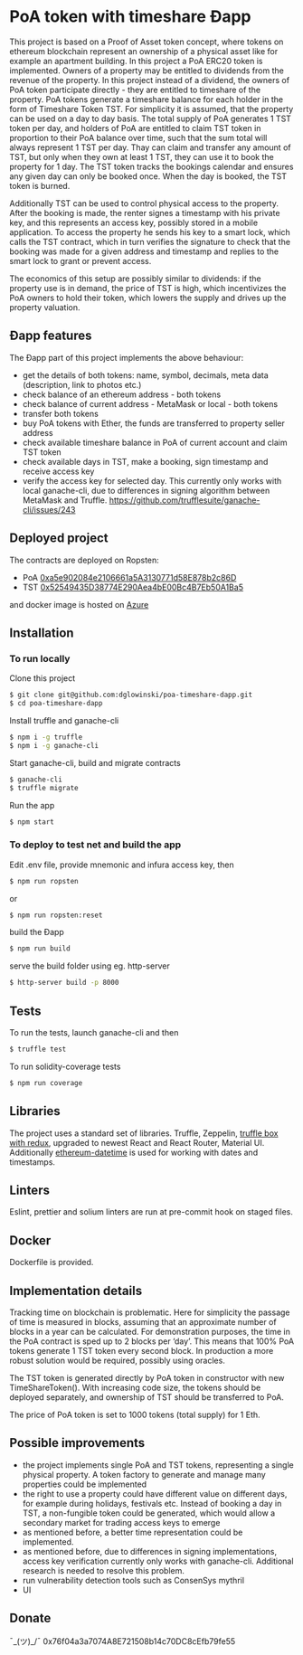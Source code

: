 # PoA token with timeshare Ðapp


This project is based on a Proof of Asset token concept, where tokens on ethereum blockchain represent an ownership of a physical asset like for example an apartment building. In this project a PoA ERC20 token is implemented. Owners of a property may be entitled to dividends from the revenue of the property. In this project instead of a dividend, the owners of PoA token participate directly - they are entitled to timeshare of the property. PoA tokens generate a timeshare balance for each holder in the form of Timeshare Token TST. For simplicity it is assumed, that the property can be used on a day to day basis. The total supply of PoA generates 1 TST token per day, and holders of PoA are entitled to claim TST token in proportion to their PoA balance over time, such that the sum total will always represent 1 TST per day. Thay can claim and transfer any amount of TST, but only when they own at least 1 TST, they can use it to book the property for 1 day. The TST token tracks the bookings calendar and ensures any given day can only be booked once. When the day is booked, the TST token is burned. 

Additionally TST can be used to control physical access to the property. After the booking is made, the renter signes a timestamp with his private key, and this represents an access key, possibly stored in a mobile application. To access the property he sends his key to a smart lock, which calls the TST contract, which in turn verifies the signature to check that the booking was made for a given address and timestamp and replies to the smart lock to grant or prevent access. 

The economics of this setup are possibly similar to dividends: if the property use is in demand, the price of TST is high, which incentivizes the PoA owners to hold their token, which lowers the supply and drives up the property valuation.

## Ðapp features

The Ðapp part of this project implements the above behaviour: 

* get the details of both tokens: name, symbol, decimals, meta data (description, link to photos etc.)
* check balance of an ethereum address - both tokens
* check balance of current address - MetaMask or local - both tokens
* transfer both tokens
* buy PoA tokens with Ether, the funds are transferred to property seller address
* check available timeshare balance in PoA of current account and claim TST token
* check available days in TST, make a booking, sign timestamp and receive access key
* verify the access key for selected day. This currently only works with local ganache-cli, due to differences in signing algorithm between MetaMask and Truffle. https://github.com/trufflesuite/ganache-cli/issues/243

## Deployed project

The contracts are deployed on Ropsten:
* PoA [0xa5e902084e2106661a5A3130771d58E878b2c86D](https://ropsten.etherscan.io/address/0xa5e902084e2106661a5a3130771d58e878b2c86d)
* TST [0x52549435D38774E290Aea4bE00Bc4B7Eb50A1Ba5](https://ropsten.etherscan.io/address/0x52549435d38774e290aea4be00bc4b7eb50a1ba5)

and docker image is hosted on [Azure](http://137.117.184.38)

## Installation

### To run locally 

Clone this project

```sh
$ git clone git@github.com:dglowinski/poa-timeshare-dapp.git
$ cd poa-timeshare-dapp
```

Install truffle and ganache-cli

```sh
$ npm i -g truffle
$ npm i -g ganache-cli
```

Start ganache-cli, build and migrate contracts

```sh
$ ganache-cli
$ truffle migrate
```

Run the app

```sh
$ npm start
```

### To deploy to test net and build the app

Edit .env file, provide mnemonic and infura access key, then

```sh
$ npm run ropsten
```

or 

```sh
$ npm run ropsten:reset
```

build the Ðapp

```sh
$ npm run build
```

serve the build folder using eg. http-server

```sh
$ http-server build -p 8000
```

## Tests

To run the tests, launch ganache-cli and then

```sh
$ truffle test
```

To run solidity-coverage tests

```sh
$ npm run coverage
```

## Libraries

The project uses a standard set of libraries. Truffle, Zeppelin, [truffle box with redux](https://truffleframework.com/boxes/react-auth), upgraded to newest React and React Router, Material UI. Additionally [ethereum-datetime](https://github.com/pipermerriam/ethereum-datetime) is used for working with dates and timestamps.

## Linters

Eslint, prettier and solium linters are run at pre-commit hook on staged files.

## Docker

Dockerfile is provided.

## Implementation details

Tracking time on blockchain is problematic. Here for simplicity the passage of time is measured in blocks, assuming that an approximate number of blocks in a year can be calculated. For demonstration purposes, the time in the PoA contract is sped up to 2 blocks per ‘day’. This means that 100% PoA tokens generate 1 TST token every second block. In production a more robust solution would be required, possibly using oracles.

The TST token is generated directly by PoA token in constructor with new TimeShareToken(). With increasing code size, the tokens should be deployed separately, and ownership of TST should be transferred to PoA.

The price of PoA token is set to 1000 tokens (total supply) for 1 Eth.

## Possible improvements
* the project implements single PoA and TST tokens, representing a single physical property. A token factory to generate and manage many properties could be implemented
* the right to use a property could have different value on different days, for example during holidays, festivals etc. Instead of booking a day in TST, a non-fungible token could be generated, which would allow a secondary market for trading access keys to emerge
* as mentioned before, a better time representation could be implemented.
* as mentioned before, due to differences in signing implementations, access key verification currently only works with ganache-cli. Additional research is needed to resolve this problem.
* run vulnerability detection tools such as ConsenSys mythril
* UI

## Donate
¯\_(ツ)_/¯
0x76f04a3a7074A8E721508b14c70DC8cEfb79fe55

